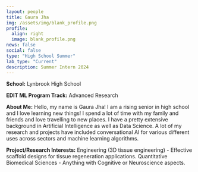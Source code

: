 ```yaml
---
layout: people
title: Gaura Jha
img: /assets/img/blank_profile.png
profile:
  align: right
  image: blank_profile.png
news: false
social: false
type: "High School Summer"
lab_type: "Current"
description: Summer Intern 2024
---
```


**School:** Lynbrook High School

**EDIT ML Program Track:**
Advanced Research

**About Me:**
Hello, my name is Gaura Jha! I am a rising senior in high school and I love learning new things! I spend a lot of time with my family and friends and love travelling to new places. I have a pretty extensive background in Artificial Intelligence as well as Data Science. A lot of my research and projects have included conversational AI for various different uses across sectors and machine learning algorithms.

**Project/Research Interests:**
Engineering (3D tissue engineering) - Effective scaffold designs for tissue regeneration applications. Quantitative Biomedical Sciences - Anything with Cognitive or Neuroscience aspects.
    